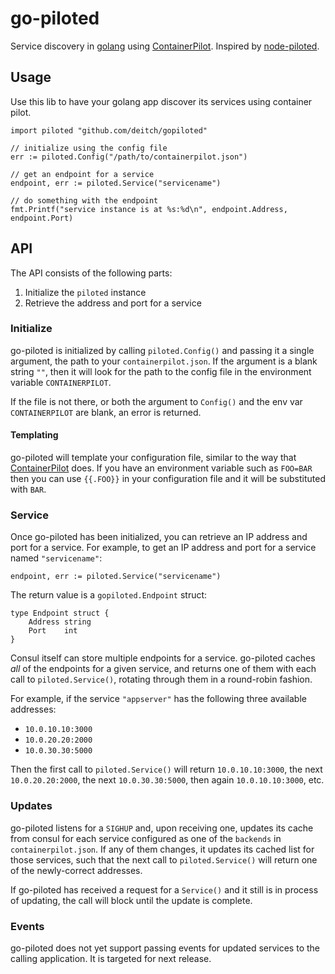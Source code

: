 # go-piloted
Service discovery in [golang](https://golang.org) using [ContainerPilot](https://www.joyent.com/containerpilot). Inspired by [node-piloted](https://github.com/joyent/node-piloted).

## Usage
Use this lib to have your golang app discover its services using container pilot.

```golang
import piloted "github.com/deitch/gopiloted"

// initialize using the config file
err := piloted.Config("/path/to/containerpilot.json")

// get an endpoint for a service
endpoint, err := piloted.Service("servicename")

// do something with the endpoint
fmt.Printf("service instance is at %s:%d\n", endpoint.Address, endpoint.Port)
```

## API

The API consists of the following parts:

1. Initialize the `piloted` instance
2. Retrieve the address and port for a service

### Initialize
go-piloted is initialized by calling `piloted.Config()` and passing it a single argument, the path to your `containerpilot.json`. If the argument is a blank string `""`, then it will look for the path to the config file in the environment variable `CONTAINERPILOT`.

If the file is not there, or both the argument to `Config()` and the env var `CONTAINERPILOT` are blank, an error is returned.

#### Templating
go-piloted will template your configuration file, similar to the way that [ContainerPilot](https://www.joyent.com/containerpilot/docs/configuration) does. If you have an environment variable such as `FOO=BAR` then you can use `{{.FOO}}` in your configuration file and it will be substituted with `BAR`.

### Service
Once go-piloted has been initialized, you can retrieve an IP address and port for a service. For example, to get an IP address and port for a service named `"servicename"`:

```golang
endpoint, err := piloted.Service("servicename")
```

The return value is a `gopiloted.Endpoint` struct:

```golang
type Endpoint struct {
	Address string
	Port    int
}
```

Consul itself can store multiple endpoints for a service. go-piloted caches _all_ of the endpoints for a given service, and returns one of them with each call to `piloted.Service()`, rotating through them in a round-robin fashion.

For example, if the service `"appserver"` has the following three available addresses:

* `10.0.10.10:3000`
* `10.0.20.20:2000`
* `10.0.30.30:5000`

Then the first call to `piloted.Service()` will return `10.0.10.10:3000`, the next `10.0.20.20:2000`, the next `10.0.30.30:5000`, then again `10.0.10.10:3000`, etc.

### Updates
go-piloted listens for a `SIGHUP` and, upon receiving one, updates its cache from consul for each service configured as one of the `backends` in `containerpilot.json`. If any of them changes, it updates its cached list for those services, such that the next call to `piloted.Service()` will return one of the newly-correct addresses.

If go-piloted has received a request for a `Service()` and it still is in process of updating, the call will block until the update is complete.


### Events
go-piloted does not yet support passing events for updated services to the calling application. It is targeted for next release.
